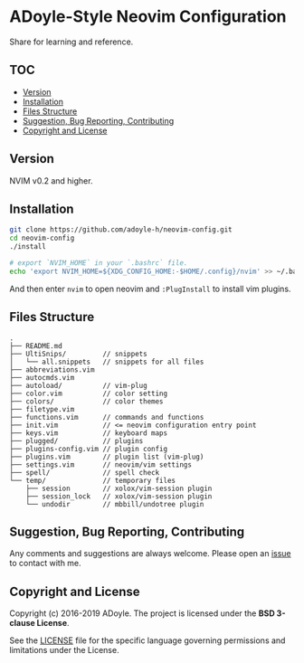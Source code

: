 # ADoyle-Style Neovim Configuration

Share for learning and reference.

## TOC

<!-- MarkdownTOC GFM -->

- [Version](#version)
- [Installation](#installation)
- [Files Structure](#files-structure)
- [Suggestion, Bug Reporting, Contributing](#suggestion-bug-reporting-contributing)
- [Copyright and License](#copyright-and-license)

<!-- /MarkdownTOC -->

## Version

NVIM v0.2 and higher.

## Installation

```sh
git clone https://github.com/adoyle-h/neovim-config.git
cd neovim-config
./install

# export `NVIM_HOME` in your `.bashrc` file.
echo 'export NVIM_HOME=${XDG_CONFIG_HOME:-$HOME/.config}/nvim' >> ~/.bashrc
```

And then enter `nvim` to open neovim and `:PlugInstall` to install vim plugins.

## Files Structure

```
.
├── README.md
├── UltiSnips/         // snippets
│   └── all.snippets   // snippets for all files
├── abbreviations.vim
├── autocmds.vim
├── autoload/          // vim-plug
├── color.vim          // color setting
├── colors/            // color themes
├── filetype.vim
├── functions.vim      // commands and functions
├── init.vim           // <= neovim configuration entry point
├── keys.vim           // keyboard maps
├── plugged/           // plugins
├── plugins-config.vim // plugin config
├── plugins.vim        // plugin list (vim-plug)
├── settings.vim       // neovim/vim settings
├── spell/             // spell check
└── temp/              // temporary files
    ├── session        // xolox/vim-session plugin
    ├── session_lock   // xolox/vim-session plugin
    └── undodir        // mbbill/undotree plugin
```

## Suggestion, Bug Reporting, Contributing

Any comments and suggestions are always welcome. Please open an [issue][] to contact with me.

## Copyright and License

Copyright (c) 2016-2019 ADoyle. The project is licensed under the **BSD 3-clause License**.

See the [LICENSE][] file for the specific language governing permissions and limitations under the License.


<!-- links -->

[issue]: https://github.com/adoyle-h/neovim-config/issues
[LICENSE]: ./LICENSE
